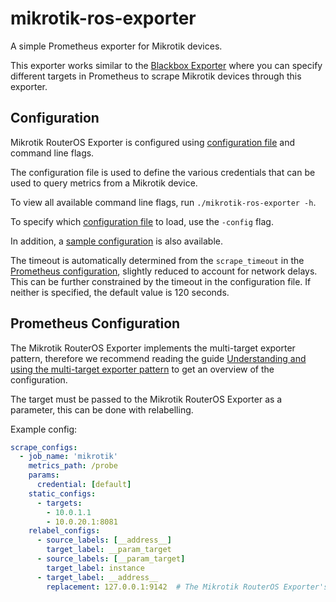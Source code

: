 # mikrotik-ros-exporter

A simple Prometheus exporter for Mikrotik devices.

This exporter works similar to the [Blackbox Exporter](https://github.com/prometheus/blackbox_exporter) where you can specify different targets in Prometheus to scrape Mikrotik devices through this exporter.

## Configuration

Mikrotik RouterOS Exporter is configured using [configuration file](CONFIGURATION.md) and command line flags.

The configuration file is used to define the various credentials that can be used to query metrics from a Mikrotik device.

To view all available command line flags, run `./mikrotik-ros-exporter -h`.

To specify which [configuration file](CONFIGURATION.md) to load, use the `-config` flag.

In addition, a [sample configuration](examples/config.yml) is also available.

The timeout is automatically determined from the `scrape_timeout` in the [Prometheus configuration](https://prometheus.io/docs/prometheus/latest/configuration/configuration/#configuration-file), slightly reduced to account for network delays. This can be further constrained by the timeout in the configuration file. If neither is specified, the default value is 120 seconds.

## Prometheus Configuration

The Mikrotik RouterOS Exporter implements the multi-target exporter pattern, therefore we recommend reading the guide [Understanding and using the multi-target exporter pattern](https://prometheus.io/docs/guides/multi-target-exporter/) to get an overview of the configuration.

The target must be passed to the Mikrotik RouterOS Exporter as a parameter, this can be done with relabelling.

Example config:

```yaml
scrape_configs:
  - job_name: 'mikrotik'
    metrics_path: /probe
    params:
      credential: [default]
    static_configs:
      - targets:
        - 10.0.1.1
        - 10.0.20.1:8081
    relabel_configs:
      - source_labels: [__address__]
        target_label: __param_target
      - source_labels: [__param_target]
        target_label: instance
      - target_label: __address__
        replacement: 127.0.0.1:9142  # The Mikrotik RouterOS Exporter's real hostname:port.
```
